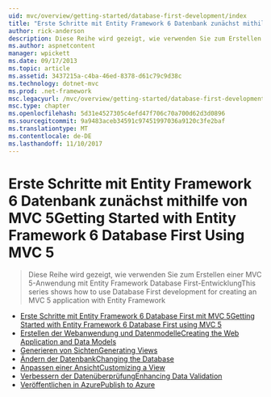 ```yaml
---
uid: mvc/overview/getting-started/database-first-development/index
title: "Erste Schritte mit Entity Framework 6 Datenbank zunächst mithilfe von MVC 5 | Microsoft Docs"
author: rick-anderson
description: Diese Reihe wird gezeigt, wie verwenden Sie zum Erstellen einer MVC 5-Anwendung mit Entity Framework Database First-Entwicklung
ms.author: aspnetcontent
manager: wpickett
ms.date: 09/17/2013
ms.topic: article
ms.assetid: 3437215a-c4ba-46ed-8378-d61c79c9d38c
ms.technology: dotnet-mvc
ms.prod: .net-framework
msc.legacyurl: /mvc/overview/getting-started/database-first-development
msc.type: chapter
ms.openlocfilehash: 5d31e4527305c4efd47f706c70a700d62d3d0896
ms.sourcegitcommit: 9a9483aceb34591c97451997036a9120c3fe2baf
ms.translationtype: MT
ms.contentlocale: de-DE
ms.lasthandoff: 11/10/2017
---
```

<a name="getting-started-with-entity-framework-6-database-first-using-mvc-5"></a><span data-ttu-id="d8f07-103">Erste Schritte mit Entity Framework 6 Datenbank zunächst mithilfe von MVC 5</span><span class="sxs-lookup"><span data-stu-id="d8f07-103">Getting Started with Entity Framework 6 Database First Using MVC 5</span></span>
====================
> <span data-ttu-id="d8f07-104">Diese Reihe wird gezeigt, wie verwenden Sie zum Erstellen einer MVC 5-Anwendung mit Entity Framework Database First-Entwicklung</span><span class="sxs-lookup"><span data-stu-id="d8f07-104">This series shows how to use Database First development for creating an MVC 5 application with Entity Framework</span></span>


- [<span data-ttu-id="d8f07-105">Erste Schritte mit Entity Framework 6 Database First mit MVC 5</span><span class="sxs-lookup"><span data-stu-id="d8f07-105">Getting Started with Entity Framework 6 Database First using MVC 5</span></span>](setting-up-database.md)
- [<span data-ttu-id="d8f07-106">Erstellen der Webanwendung und Datenmodelle</span><span class="sxs-lookup"><span data-stu-id="d8f07-106">Creating the Web Application and Data Models</span></span>](creating-the-web-application.md)
- [<span data-ttu-id="d8f07-107">Generieren von Sichten</span><span class="sxs-lookup"><span data-stu-id="d8f07-107">Generating Views</span></span>](generating-views.md)
- [<span data-ttu-id="d8f07-108">Ändern der Datenbank</span><span class="sxs-lookup"><span data-stu-id="d8f07-108">Changing the Database</span></span>](changing-the-database.md)
- [<span data-ttu-id="d8f07-109">Anpassen einer Ansicht</span><span class="sxs-lookup"><span data-stu-id="d8f07-109">Customizing a View</span></span>](customizing-a-view.md)
- [<span data-ttu-id="d8f07-110">Verbessern der Datenüberprüfung</span><span class="sxs-lookup"><span data-stu-id="d8f07-110">Enhancing Data Validation</span></span>](enhancing-data-validation.md)
- [<span data-ttu-id="d8f07-111">Veröffentlichen in Azure</span><span class="sxs-lookup"><span data-stu-id="d8f07-111">Publish to Azure</span></span>](publish-to-azure.md)

